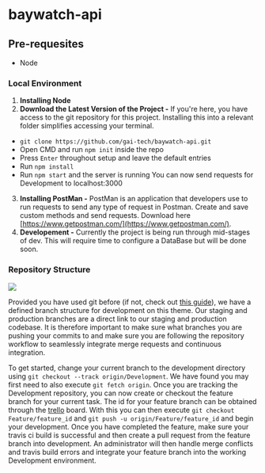 # baywatch-api

## Pre-requesites 
- Node


### Local Environment
1. **Installing Node**
2. **Download the Latest Version of the Project -** If you're here, you have access to the git repository for this project. Installing this into a relevant folder simplifies accessing your terminal.
- `git clone https://github.com/gai-tech/baywatch-api.git`
- Open CMD and run `npm init` inside the repo
- Press `Enter` throughout setup and leave the default entries
- Run `npm install`
- Run `npm start` and the server is running
You can now send requests for Development to localhost:3000
3. **Installing PostMan -**
PostMan is an application that developers use to run requests to send any type of request in Postman. Create and save custom methods and send requests.
Download here [https://www.getpostman.com/](https://www.getpostman.com/).
4. **Developement -** Currently the project is being run through mid-stages of dev. This will require time to configure  a DataBase but will be done soon.

### Repository Structure
![](https://joshuag.sgedu.site/Images/workflow.PNG)

Provided you have used git before (if not, check out [this guide](https://guides.github.com/activities/hello-world/)), we have a defined branch structure for development on this theme. Our staging and production branches are a direct link to our staging and production codebase. It is therefore important to make sure what branches you are pushing your commits to and make sure you are following the repository workflow to seamlessly integrate merge requests and continuous integration.

To get started, change your current branch to the development directory using `git checkout --track origin/Development`. We have found you may first need to also execute `git fetch origin`. Once you are tracking the Development repository, you can now create or checkout the feature branch for your current task. The id for your feature branch can be obtained through the [trello](https://trello.com/b/O3VFjDu4/gai-tech-general) board. With this you can then execute `git checkout Feature/feature_id` and `git push -u origin/Feature/feature_id` and begin your development. Once you have completed the feature, make sure your travis ci build is successful and then create a pull request from the feature branch into development. An administrator will then handle merge conflicts and travis build errors and integrate your feature branch into the working Development environment.